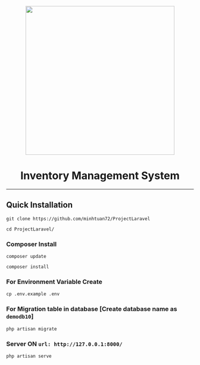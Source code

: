 <p align="center"><a href="https://laravel.com" target="_blank"><img src="https://raw.githubusercontent.com/laravel/art/master/logo-lockup/5%20SVG/2%20CMYK/1%20Full%20Color/laravel-logolockup-cmyk-red.svg" width="400"></a></p>
<h1 align="center">Inventory Management System</h1>
<hr>


## Quick Installation

    git clone https://github.com/minhtuan72/ProjectLaravel

    cd ProjectLaravel/
    
### Composer Install

    composer update
    
    composer install
    
### For Environment Variable Create
 
    cp .env.example .env
 
    
### For Migration table in database [Create database name as ```demodb10```]
 
    php artisan migrate
    
### Server ON ```url: http://127.0.0.1:8000/```

    php artisan serve



